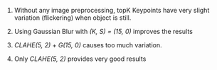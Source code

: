 1. Without any image preprocessing, topK Keypoints have very slight variation (flickering) when object is still.

2. Using Gaussian Blur with *(K, S) = (15, 0)* improves the results

3. *CLAHE(5, 2)* + *G(15, 0)* causes too much variation.

4. Only *CLAHE(5, 2)* provides very good results